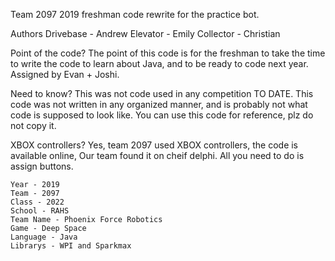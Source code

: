 Team 2097 2019 freshman code rewrite for the practice bot.

Authors
    Drivebase - Andrew
    Elevator - Emily
    Collector - Christian

Point of the code?
    The point of this code is for the freshman to take the time to write the code to learn about Java, and to be ready to code next year. Assigned by Evan + Joshi.

Need to know?
    This was not code used in any competition TO DATE.
    This code was not written in any organized manner, and is probably not what code is supposed to look like. 
    You can use this code for reference, plz do not copy it.

XBOX controllers?
    Yes, team 2097 used XBOX controllers, the code is available online, Our team found it on cheif delphi. All you need to do is assign buttons.

    Year - 2019
    Team - 2097
    Class - 2022
    School - RAHS
    Team Name - Phoenix Force Robotics 
    Game - Deep Space
    Language - Java 
    Librarys - WPI and Sparkmax
    